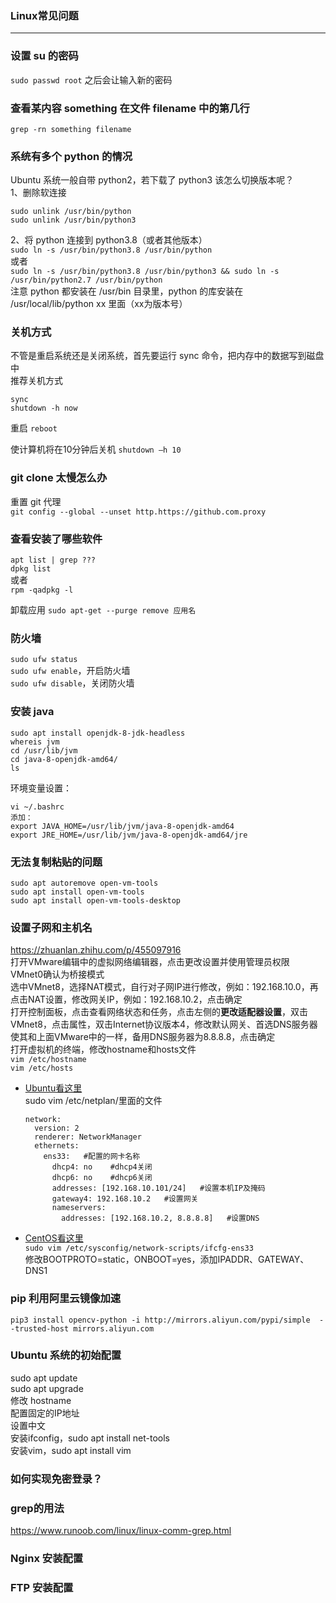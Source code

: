### Linux常见问题

---

### 设置 su 的密码

`sudo passwd root` 之后会让输入新的密码

### 查看某内容 something 在文件 filename 中的第几行

`grep -rn something filename`

### 系统有多个 python 的情况

Ubuntu 系统一般自带 python2，若下载了 python3 该怎么切换版本呢？  
1、删除软连接  
```
sudo unlink /usr/bin/python
sudo unlink /usr/bin/python3
```
2、将 python 连接到 python3.8（或者其他版本）  
`sudo ln -s /usr/bin/python3.8 /usr/bin/python`  
或者  
`sudo ln -s /usr/bin/python3.8 /usr/bin/python3 && sudo ln -s /usr/bin/python2.7 /usr/bin/python`  
注意 python 都安装在 /usr/bin 目录里，python 的库安装在 /usr/local/lib/python xx 里面（xx为版本号）  

### 关机方式

不管是重启系统还是关闭系统，首先要运行 sync 命令，把内存中的数据写到磁盘中  
推荐关机方式  
```
sync
shutdown -h now
```

重启
`reboot`

使计算机将在10分钟后关机
`shutdown –h 10`

### git clone 太慢怎么办

重置 git 代理  
`git config --global --unset http.https://github.com.proxy`  

### 查看安装了哪些软件

`apt list | grep ???`  
`dpkg list`  
或者  
`rpm -qadpkg -l`  

卸载应用 `sudo apt-get --purge remove 应用名`  

### 防火墙

`sudo ufw status`  
`sudo ufw enable`，开启防火墙  
`sudo ufw disable`，关闭防火墙  

### 安装 java

```
sudo apt install openjdk-8-jdk-headless
whereis jvm
cd /usr/lib/jvm
cd java-8-openjdk-amd64/
ls
```
环境变量设置：  
```
vi ~/.bashrc
添加：
export JAVA_HOME=/usr/lib/jvm/java-8-openjdk-amd64
export JRE_HOME=/usr/lib/jvm/java-8-openjdk-amd64/jre
```

### 无法复制粘贴的问题

```
sudo apt autoremove open-vm-tools
sudo apt install open-vm-tools
sudo apt install open-vm-tools-desktop
```

### 设置子网和主机名

https://zhuanlan.zhihu.com/p/455097916  
打开VMware编辑中的虚拟网络编辑器，点击更改设置并使用管理员权限  
VMnet0确认为桥接模式  
选中VMnet8，选择NAT模式，自行对子网IP进行修改，例如：192.168.10.0，再点击NAT设置，修改网关IP，例如：192.168.10.2，点击确定  
打开控制面板，点击查看网络状态和任务，点击左侧的**更改适配器设置**，双击VMnet8，点击属性，双击Internet协议版本4，修改默认网关、首选DNS服务器使其和上面VMware中的一样，备用DNS服务器为8.8.8.8，点击确定  
打开虚拟机的终端，修改hostname和hosts文件  
`vim /etc/hostname`  
`vim /etc/hosts`  

- [Ubuntu看这里](https://blog.csdn.net/qq_19734597/article/details/104087091)  
    sudo vim /etc/netplan/里面的文件 
    ```
    network:
      version: 2
      renderer: NetworkManager
      ethernets:
        ens33:   #配置的网卡名称
          dhcp4: no    #dhcp4关闭
          dhcp6: no    #dhcp6关闭
          addresses: [192.168.10.101/24]   #设置本机IP及掩码
          gateway4: 192.168.10.2   #设置网关
          nameservers:
            addresses: [192.168.10.2, 8.8.8.8]   #设置DNS
    ```

- [CentOS看这里](https://www.bilibili.com/video/BV1Qp4y1n7EN?p=20&vd_source=f17bac2fc1c6cdda2557b1601f2c6413)  
    `sudo vim /etc/sysconfig/network-scripts/ifcfg-ens33`  
    修改BOOTPROTO=static，ONBOOT=yes，添加IPADDR、GATEWAY、DNS1  

### pip 利用阿里云镜像加速

`pip3 install opencv-python -i http://mirrors.aliyun.com/pypi/simple  --trusted-host mirrors.aliyun.com`

### Ubuntu 系统的初始配置

sudo apt update  
sudo apt upgrade  
修改 hostname  
配置固定的IP地址  
设置中文  
安装ifconfig，sudo apt install net-tools  
安装vim，sudo apt install vim  

### 如何实现免密登录？


### grep的用法

https://www.runoob.com/linux/linux-comm-grep.html

### Nginx 安装配置

### FTP 安装配置



